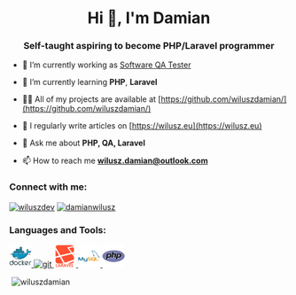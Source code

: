 <h1 align="center">Hi 👋, I'm Damian</h1>
<h3 align="center">Self-taught aspiring to become PHP/Laravel programmer</h3>

- 🔭 I’m currently working as [Software QA Tester](https://www.linkedin.com/in/damianwilusz/)

- 🌱 I’m currently learning **PHP**, **Laravel**

- 👨‍💻 All of my projects are available at [https://github.com/wiluszdamian/](https://github.com/wiluszdamian/)

- 📝 I regularly write articles on [https://wilusz.eu](https://wilusz.eu)

- 💬 Ask me about **PHP, QA, Laravel**

- 📫 How to reach me **wilusz.damian@outlook.com**

<h3 align="left">Connect with me:</h3>
<p align="left">
<a href="https://twitter.com/wiluszdev" target="blank"><img align="center" src="https://raw.githubusercontent.com/rahuldkjain/github-profile-readme-generator/master/src/images/icons/Social/twitter.svg" alt="wiluszdev" height="30" width="40" /></a>
<a href="https://linkedin.com/in/damianwilusz" target="blank"><img align="center" src="https://raw.githubusercontent.com/rahuldkjain/github-profile-readme-generator/master/src/images/icons/Social/linked-in-alt.svg" alt="damianwilusz" height="30" width="40" /></a>
</p>

<h3 align="left">Languages and Tools:</h3>
<p align="left"> <a href="https://www.docker.com/" target="_blank" rel="noreferrer"> <img src="https://raw.githubusercontent.com/devicons/devicon/master/icons/docker/docker-original-wordmark.svg" alt="docker" width="40" height="40"/> </a> <a href="https://git-scm.com/" target="_blank" rel="noreferrer"> <img src="https://www.vectorlogo.zone/logos/git-scm/git-scm-icon.svg" alt="git" width="40" height="40"/> </a> <a href="https://laravel.com/" target="_blank" rel="noreferrer"> <img src="https://raw.githubusercontent.com/devicons/devicon/master/icons/laravel/laravel-plain-wordmark.svg" alt="laravel" width="40" height="40"/> </a> <a href="https://www.mysql.com/" target="_blank" rel="noreferrer"> <img src="https://raw.githubusercontent.com/devicons/devicon/master/icons/mysql/mysql-original-wordmark.svg" alt="mysql" width="40" height="40"/> </a> <a href="https://www.php.net" target="_blank" rel="noreferrer"> <img src="https://raw.githubusercontent.com/devicons/devicon/master/icons/php/php-original.svg" alt="php" width="40" height="40"/> </a> </p>

<p>&nbsp;<img align="center" src="https://github-readme-stats.vercel.app/api?username=wiluszdamian&show_icons=true&locale=en" alt="wiluszdamian" /></p>
